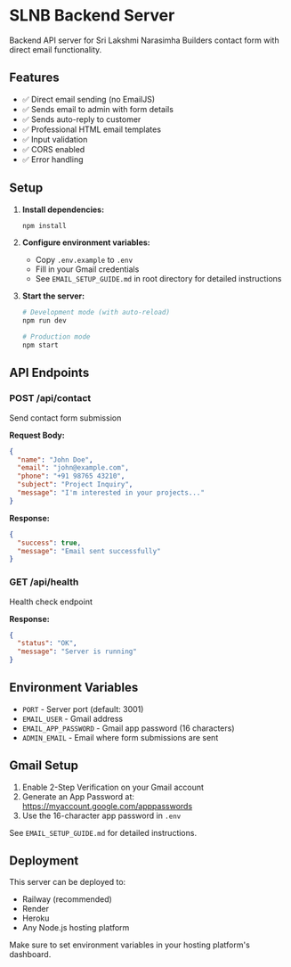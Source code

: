 # SLNB Backend Server

Backend API server for Sri Lakshmi Narasimha Builders contact form with direct email functionality.

## Features

- ✅ Direct email sending (no EmailJS)
- ✅ Sends email to admin with form details
- ✅ Sends auto-reply to customer
- ✅ Professional HTML email templates
- ✅ Input validation
- ✅ CORS enabled
- ✅ Error handling

## Setup

1. **Install dependencies:**
   ```bash
   npm install
   ```

2. **Configure environment variables:**
   - Copy `.env.example` to `.env`
   - Fill in your Gmail credentials
   - See `EMAIL_SETUP_GUIDE.md` in root directory for detailed instructions

3. **Start the server:**
   ```bash
   # Development mode (with auto-reload)
   npm run dev
   
   # Production mode
   npm start
   ```

## API Endpoints

### POST /api/contact
Send contact form submission

**Request Body:**
```json
{
  "name": "John Doe",
  "email": "john@example.com",
  "phone": "+91 98765 43210",
  "subject": "Project Inquiry",
  "message": "I'm interested in your projects..."
}
```

**Response:**
```json
{
  "success": true,
  "message": "Email sent successfully"
}
```

### GET /api/health
Health check endpoint

**Response:**
```json
{
  "status": "OK",
  "message": "Server is running"
}
```

## Environment Variables

- `PORT` - Server port (default: 3001)
- `EMAIL_USER` - Gmail address
- `EMAIL_APP_PASSWORD` - Gmail app password (16 characters)
- `ADMIN_EMAIL` - Email where form submissions are sent

## Gmail Setup

1. Enable 2-Step Verification on your Gmail account
2. Generate an App Password at: https://myaccount.google.com/apppasswords
3. Use the 16-character app password in `.env`

See `EMAIL_SETUP_GUIDE.md` for detailed instructions.

## Deployment

This server can be deployed to:
- Railway (recommended)
- Render
- Heroku
- Any Node.js hosting platform

Make sure to set environment variables in your hosting platform's dashboard.
